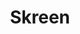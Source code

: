 ---
#date: 2019-05-16T23:48:05.000Z
layout: post
title: Skreen
lien: https://github.com/DegrangeM/Skreen
description: >-
  Skreen est une application web qui permet à un enseignant de voir les écrans de ses élèves.
image: >-
  https://user-images.githubusercontent.com/53106394/87574631-effb2e00-c6ce-11ea-8263-2402b548a964.png
category: Extension
tags:
  - welcome
  - blog
---